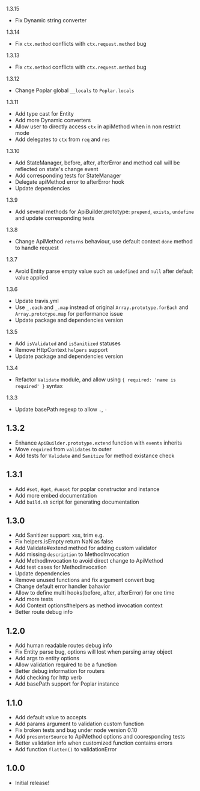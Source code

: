 1.3.15
- Fix Dynamic string converter

1.3.14
- Fix `ctx.method` conflicts with `ctx.request.method` bug

1.3.13
- Fix `ctx.method` conflicts with `ctx.request.method` bug

1.3.12
- Change Poplar global `__locals` to `Poplar.locals`

1.3.11
- Add type cast for Entity
- Add more Dynamic converters
- Allow user to directly access `ctx` in apiMethod when in non restrict mode
- Add delegates to `ctx` from `req` and `res`

1.3.10
- Add StateManager, before, after, afterError and method call will be reflected on state's change event
- Add corresponding tests for StateManager
- Delegate apiMethod error to afterError hook
- Update dependencies

1.3.9
- Add several methods for ApiBuilder.prototype: `prepend`, `exists`, `undefine` and update corresponding tests

1.3.8
- Change ApiMethod `returns` behaviour, use default context `done` method to handle request

1.3.7
- Avoid Entity parse empty value such as `undefined` and `null` after default value applied

1.3.6
- Update travis.yml
- Use `_.each` and `_.map` instead of original `Array.prototype.forEach` and `Array.prototype.map` for performance issue
- Update package and dependencies version

1.3.5
- Add `isValidated` and `isSanitized` statuses
- Remove HttpContext `helpers` support
- Update package and dependencies version

1.3.4
- Refactor `Validate` module, and allow using `{ required: 'name is required' }` syntax

1.3.3
- Update basePath regexp to allow `.`, `-`

1.3.2
-----------
- Enhance `ApiBuilder.prototype.extend` function with `events` inherits
- Move `required` from `validates` to outer
- Add tests for `Validate` and `Sanitize` for method existance check

1.3.1
-----------
- Add `#set`, `#get`, `#unset` for poplar constructor and instance
- Add more embed documentation
- Add `build.sh` script for generating documentation

1.3.0
-----------
- Add Sanitizer support: xss, trim e.g.
- Fix helpers.isEmpty return NaN as false
- Add Validate#extend method for adding custom validator
- Add missing `description` to MethodInvocation
- Add MethodInvocation to avoid direct change to ApiMethod
- Add test cases for MethodInvocation
- Update dependencies
- Remove unused functions and fix argument convert bug
- Change default error handler bahavior
- Allow to define multi hooks(before, after, afterError) for one time
- Add more tests
- Add Context options#helpers as method invocation context
- Better route debug info

1.2.0
-----------

- Add human readable routes debug info
- Fix Entity parse bug, options will lost when parsing array object
- Add args to entity options
- Allow validation required to be a function
- Better debug information for routers
- Add checking for http verb
- Add basePath support for Poplar instance


1.1.0
-----------

- Add default value to accepts
- Add params argument to validation custom function
- Fix broken tests and bug under node version 0.10
- Add `presenterSource` to ApiMethod options and cooresponding tests
- Better validation info when customized function contains errors
- Add function `flatten()` to validationError

1.0.0
-----------

- Initial release!
